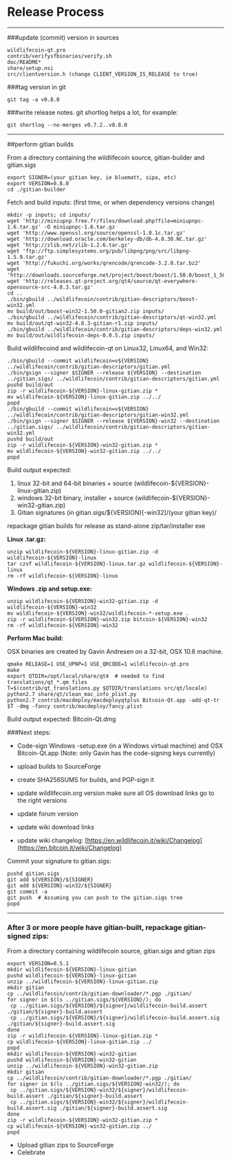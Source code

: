 Release Process
====================

* * *

###update (commit) version in sources


	wildlifecoin-qt.pro
	contrib/verifysfbinaries/verify.sh
	doc/README*
	share/setup.nsi
	src/clientversion.h (change CLIENT_VERSION_IS_RELEASE to true)

###tag version in git

	git tag -a v0.8.0

###write release notes. git shortlog helps a lot, for example:

	git shortlog --no-merges v0.7.2..v0.8.0

* * *

##perform gitian builds

 From a directory containing the wildlifecoin source, gitian-builder and gitian.sigs
  
	export SIGNER=(your gitian key, ie bluematt, sipa, etc)
	export VERSION=0.8.0
	cd ./gitian-builder

 Fetch and build inputs: (first time, or when dependency versions change)

	mkdir -p inputs; cd inputs/
	wget 'http://miniupnp.free.fr/files/download.php?file=miniupnpc-1.6.tar.gz' -O miniupnpc-1.6.tar.gz
	wget 'http://www.openssl.org/source/openssl-1.0.1c.tar.gz'
	wget 'http://download.oracle.com/berkeley-db/db-4.8.30.NC.tar.gz'
	wget 'http://zlib.net/zlib-1.2.6.tar.gz'
	wget 'ftp://ftp.simplesystems.org/pub/libpng/png/src/libpng-1.5.9.tar.gz'
	wget 'http://fukuchi.org/works/qrencode/qrencode-3.2.0.tar.bz2'
	wget 'http://downloads.sourceforge.net/project/boost/boost/1.50.0/boost_1_50_0.tar.bz2'
	wget 'http://releases.qt-project.org/qt4/source/qt-everywhere-opensource-src-4.8.3.tar.gz'
	cd ..
	./bin/gbuild ../wildlifecoin/contrib/gitian-descriptors/boost-win32.yml
	mv build/out/boost-win32-1.50.0-gitian2.zip inputs/
	./bin/gbuild ../wildlifecoin/contrib/gitian-descriptors/qt-win32.yml
	mv build/out/qt-win32-4.8.3-gitian-r1.zip inputs/
	./bin/gbuild ../wildlifecoin/contrib/gitian-descriptors/deps-win32.yml
	mv build/out/wildlifecoin-deps-0.0.5.zip inputs/

 Build wildlifecoind and wildlifecoin-qt on Linux32, Linux64, and Win32:
  
	./bin/gbuild --commit wildlifecoin=v${VERSION} ../wildlifecoin/contrib/gitian-descriptors/gitian.yml
	./bin/gsign --signer $SIGNER --release ${VERSION} --destination ../gitian.sigs/ ../wildlifecoin/contrib/gitian-descriptors/gitian.yml
	pushd build/out
	zip -r wildlifecoin-${VERSION}-linux-gitian.zip *
	mv wildlifecoin-${VERSION}-linux-gitian.zip ../../
	popd
	./bin/gbuild --commit wildlifecoin=v${VERSION} ../wildlifecoin/contrib/gitian-descriptors/gitian-win32.yml
	./bin/gsign --signer $SIGNER --release ${VERSION}-win32 --destination ../gitian.sigs/ ../wildlifecoin/contrib/gitian-descriptors/gitian-win32.yml
	pushd build/out
	zip -r wildlifecoin-${VERSION}-win32-gitian.zip *
	mv wildlifecoin-${VERSION}-win32-gitian.zip ../../
	popd

  Build output expected:

  1. linux 32-bit and 64-bit binaries + source (wildlifecoin-${VERSION}-linux-gitian.zip)
  2. windows 32-bit binary, installer + source (wildlifecoin-${VERSION}-win32-gitian.zip)
  3. Gitian signatures (in gitian.sigs/${VERSION}[-win32]/(your gitian key)/

repackage gitian builds for release as stand-alone zip/tar/installer exe

**Linux .tar.gz:**

	unzip wildlifecoin-${VERSION}-linux-gitian.zip -d wildlifecoin-${VERSION}-linux
	tar czvf wildlifecoin-${VERSION}-linux.tar.gz wildlifecoin-${VERSION}-linux
	rm -rf wildlifecoin-${VERSION}-linux

**Windows .zip and setup.exe:**

	unzip wildlifecoin-${VERSION}-win32-gitian.zip -d wildlifecoin-${VERSION}-win32
	mv wildlifecoin-${VERSION}-win32/wildlifecoin-*-setup.exe .
	zip -r wildlifecoin-${VERSION}-win32.zip bitcoin-${VERSION}-win32
	rm -rf wildlifecoin-${VERSION}-win32

**Perform Mac build:**

  OSX binaries are created by Gavin Andresen on a 32-bit, OSX 10.6 machine.

	qmake RELEASE=1 USE_UPNP=1 USE_QRCODE=1 wildlifecoin-qt.pro
	make
	export QTDIR=/opt/local/share/qt4  # needed to find translations/qt_*.qm files
	T=$(contrib/qt_translations.py $QTDIR/translations src/qt/locale)
	python2.7 share/qt/clean_mac_info_plist.py
	python2.7 contrib/macdeploy/macdeployqtplus Bitcoin-Qt.app -add-qt-tr $T -dmg -fancy contrib/macdeploy/fancy.plist

 Build output expected: Bitcoin-Qt.dmg

###Next steps:

* Code-sign Windows -setup.exe (in a Windows virtual machine) and
  OSX Bitcoin-Qt.app (Note: only Gavin has the code-signing keys currently)

* upload builds to SourceForge

* create SHA256SUMS for builds, and PGP-sign it

* update wildlifecoin.org version
  make sure all OS download links go to the right versions

* update forum version

* update wiki download links

* update wiki changelog: [https://en.wildlifecoin.it/wiki/Changelog](https://en.bitcoin.it/wiki/Changelog)

Commit your signature to gitian.sigs:

	pushd gitian.sigs
	git add ${VERSION}/${SIGNER}
	git add ${VERSION}-win32/${SIGNER}
	git commit -a
	git push  # Assuming you can push to the gitian.sigs tree
	popd

-------------------------------------------------------------------------

### After 3 or more people have gitian-built, repackage gitian-signed zips:

From a directory containing wildlifecoin source, gitian.sigs and gitian zips

	export VERSION=0.5.1
	mkdir wildlifecoin-${VERSION}-linux-gitian
	pushd wildlifecoin-${VERSION}-linux-gitian
	unzip ../wildlifecoin-${VERSION}-linux-gitian.zip
	mkdir gitian
	cp ../wildlifecoin/contrib/gitian-downloader/*.pgp ./gitian/
	for signer in $(ls ../gitian.sigs/${VERSION}/); do
	 cp ../gitian.sigs/${VERSION}/${signer}/wildlifecoin-build.assert ./gitian/${signer}-build.assert
	 cp ../gitian.sigs/${VERSION}/${signer}/wildlifecoin-build.assert.sig ./gitian/${signer}-build.assert.sig
	done
	zip -r wildlifecoin-${VERSION}-linux-gitian.zip *
	cp wildlifecoin-${VERSION}-linux-gitian.zip ../
	popd
	mkdir wildlifecoin-${VERSION}-win32-gitian
	pushd wildlifecoin-${VERSION}-win32-gitian
	unzip ../wildlifecoin-${VERSION}-win32-gitian.zip
	mkdir gitian
	cp ../wildlifecoin/contrib/gitian-downloader/*.pgp ./gitian/
	for signer in $(ls ../gitian.sigs/${VERSION}-win32/); do
	 cp ../gitian.sigs/${VERSION}-win32/${signer}/wildlifecoin-build.assert ./gitian/${signer}-build.assert
	 cp ../gitian.sigs/${VERSION}-win32/${signer}/wildlifecoin-build.assert.sig ./gitian/${signer}-build.assert.sig
	done
	zip -r wildlifecoin-${VERSION}-win32-gitian.zip *
	cp wildlifecoin-${VERSION}-win32-gitian.zip ../
	popd

- Upload gitian zips to SourceForge
- Celebrate 
